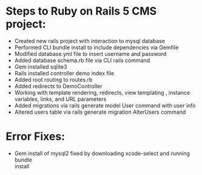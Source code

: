 # Steps to Ruby on Rails 5 CMS project:


* Created new rails project with interaction to mysql database
* Performed CLI bundle install to include dependencies via Gemfile
* Modified database.yml file to insert username and password
* Added database schema.rb file via CLI rails command
* Gem installed sqlite3
* Rails installed controller demo index file
* Added root routing to routes.rb
* Added redirects to DemoController
* Working with template rendering, redirects, view templating  ,
  instance variables, links, and URL parameters
* Added migrations via rails generate model User command with user info
* Altered users table via rails generate migration AlterUsers command

# Error Fixes:

* Gem install of mysql2 fixed by downloading xcode-select and running bundle  
  install
